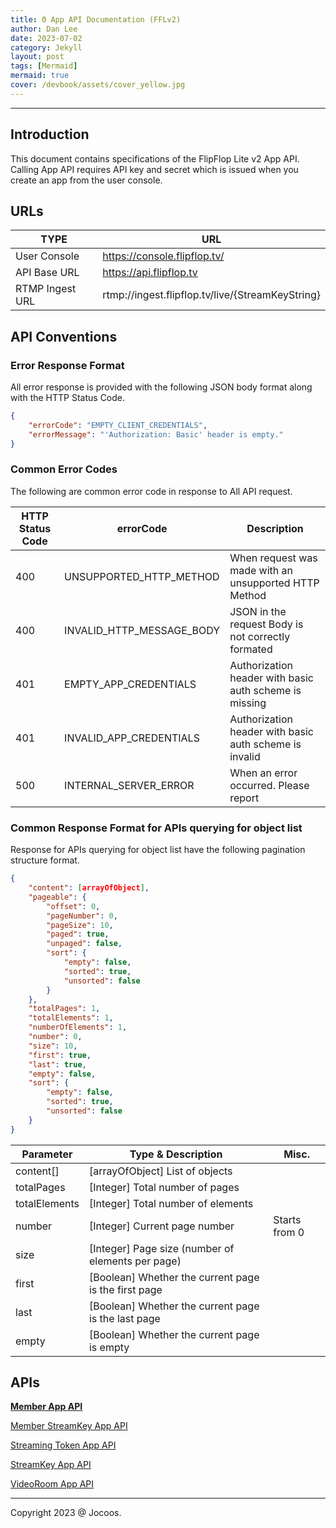 ```yaml
---
title: Θ App API Documentation (FFLv2)
author: Dan Lee
date: 2023-07-02
category: Jekyll
layout: post
tags: [Mermaid]
mermaid: true
cover: /devbook/assets/cover_yellow.jpg
---
```


-------------
## Introduction

This document contains specifications of the FlipFlop Lite v2 App API. Calling App API requires API key and secret which is issued when you create an app from the user console.

## URLs

| TYPE | URL |
| --- | --- |
| User Console | https://console.flipflop.tv/ |
| API Base URL | https://api.flipflop.tv |
| RTMP Ingest URL | rtmp://ingest.flipflop.tv/live/{StreamKeyString} |

## API Conventions

### Error Response Format

All error response is provided with the following JSON body format along with the HTTP Status Code.

```json
{
    "errorCode": "EMPTY_CLIENT_CREDENTIALS",
    "errorMessage": "'Authorization: Basic' header is empty."
}
```

### Common Error Codes

The following are common error code in response to All API request.

| HTTP Status Code | errorCode | Description |
| --- | --- | --- |
| 400 | UNSUPPORTED_HTTP_METHOD | When request was made with an unsupported HTTP Method |
| 400 | INVALID_HTTP_MESSAGE_BODY | JSON in the request Body is not correctly formated |
| 401 | EMPTY_APP_CREDENTIALS | Authorization header with basic auth scheme is missing |
| 401 | INVALID_APP_CREDENTIALS | Authorization header with basic auth scheme is invalid |
| 500 | INTERNAL_SERVER_ERROR | When an error occurred. Please report |

### Common Response Format for APIs querying for object list

Response for APIs querying for object list have the following pagination structure format.

```json
{
    "content": [arrayOfObject],
    "pageable": {
        "offset": 0,
        "pageNumber": 0,
        "pageSize": 10,
        "paged": true,
        "unpaged": false,
        "sort": {
            "empty": false,
            "sorted": true,
            "unsorted": false
        }
    },
    "totalPages": 1,
    "totalElements": 1,
    "numberOfElements": 1,
    "number": 0,
    "size": 10,
    "first": true,
    "last": true,
    "empty": false,
    "sort": {
        "empty": false,
        "sorted": true,
        "unsorted": false
    }
}
```

| Parameter | Type & Description | Misc. |
| --- | --- | --- |
| content[] | [arrayOfObject] List of objects |  |
| totalPages | [Integer] Total number of pages |  |
| totalElements | [Integer] Total number of elements |  |
| number | [Integer] Current page number | Starts from 0 |
| size | [Integer] Page size (number of elements per page) |  |
| first | [Boolean] Whether the current page is the first page |  |
| last | [Boolean] Whether the current page is the last page |  |
| empty | [Boolean] Whether the current page is empty |  |

## APIs

[**Member App API**](2023-07-02-Member_App_API.html)

[Member StreamKey App API](2023-07-02-Member_StreamKey_App_API.html)

[Streaming Token App API](2023-07-02-Streaming_Token_App_API.html)

[StreamKey App API](2023-07-02-StreamKey_App_API.html)

[VideoRoom App API](2023-07-02-VideoRoom_App_API.html)


-------------
Copyright 2023 @ Jocoos.